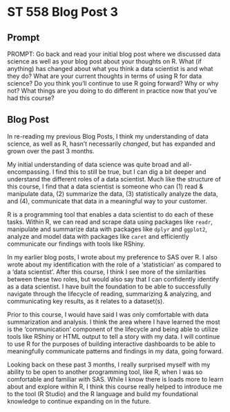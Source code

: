 ST 558 Blog Post 3
================

## Prompt

PROMPT:
Go back and read your initial blog post where we discussed data science as well as your blog post about your thoughts on R. What (if anything) has changed about what you think a data scientist is and what they do? What are your current thoughts in terms of using R for data science? Do you think you’ll continue to use R going forward? Why or why not? What things are you doing to do different in practice now that you’ve had this course?

## Blog Post

In re-reading my previous Blog Posts, I think my understanding of data science, as well as R, hasn’t necessarily _changed_, but has expanded and grown over the past 3 months. 

My initial understanding of data science was quite broad and all-encompassing. I find this to still be true, but I can dig a bit deeper and understand the different roles of a data scientist. Much like the structure of this course, I find that a data scientist is someone who can (1) read & manipulate data, (2) summarize the data, (3) statistically analyze the data, and (4), communicate that data in a meaningful way to your customer.

R is a programming tool that enables a data scientist to do each of these tasks. Within R, we can read and scrape data using packages like `readr`, manipulate and summarize data with packages like `dplyr` and `ggplot2`, analyze and model data with packages like `caret` and efficiently communicate our findings with tools like RShiny. 

In my earlier blog posts, I wrote about my preference to SAS over R. I also wrote about my identification with the role of a ‘statistician’ as compared to a ‘data scientist’. After this course, I think I see more of the similarities between these two roles, but would also say that I can confidently identify as a data scientist. I have built the foundation to be able to successfully navigate through the lifecycle of reading, summarizing & analyzing, and communicating key results, as it relates to a dataset(s). 

Prior to this course, I would have said I was only comfortable with data summarization and analysis. I think the area where I have learned the most is the ‘communication’ component of the lifecycle and being able to utilize tools like RShiny or HTML output to tell a story with my data. I will continue to use R for the purposes of building interactive dashboards to be able to meaningfully communicate patterns and findings in my data, going forward.

Looking back on these past 3 months, I really surprised myself with my ability to be open to another programming tool, like R, when I was so comfortable and familiar with SAS. While I know there is loads more to learn about and explore within R, I think this course really helped to introduce me to the tool (R Studio) and the R language and build my foundational knowledge to continue expanding on in the future.
